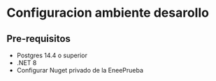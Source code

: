 # Configuracion ambiente desarollo

## Pre-requisitos

- Postgres 14.4 o superior
- .NET 8
- Configurar Nuget privado de la EneePrueba
